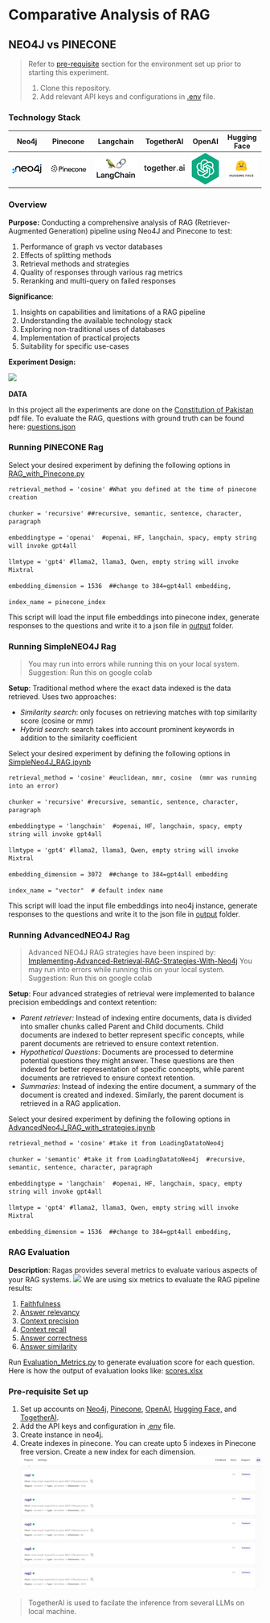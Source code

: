 # Comparative Analysis of RAG
## NEO4J vs PINECONE
> Refer to [pre-requisite](https://github.com/AyeshaAmjad0828/RAG-Neo4J-Pinecone/tree/main?tab=readme-ov-file#pre-requisite-set-up) section for the environment set up prior to starting this experiment.
> 1. Clone this repository. 
> 2. Add relevant API keys and configurations in [.env](https://github.com/AyeshaAmjad0828/RAG-Neo4J-Pinecone/blob/main/.env) file. 

### Technology Stack

| Neo4j | Pinecone | Langchain | TogetherAI | OpenAI | Hugging Face |
| ----- | -------- | --------- | ---------- | ------ | ------------ |
|   **![](https://github.com/AyeshaAmjad0828/RAG-Neo4J-Pinecone/blob/main/README%20assets/Pasted%20image%2020240602005215.png)**    |   **![](https://github.com/AyeshaAmjad0828/RAG-Neo4J-Pinecone/blob/main/README%20assets/Pasted%20image%2020240602005222.png)**    |   **![](https://github.com/AyeshaAmjad0828/RAG-Neo4J-Pinecone/blob/main/README%20assets/Pasted%20image%2020240602005230.png)**    |   **![](https://github.com/AyeshaAmjad0828/RAG-Neo4J-Pinecone/blob/main/README%20assets/Pasted%20image%2020240602005237.png)**    |   **![](https://github.com/AyeshaAmjad0828/RAG-Neo4J-Pinecone/blob/main/README%20assets/Pasted%20image%2020240602005156.png)**    |   **![](https://github.com/AyeshaAmjad0828/RAG-Neo4J-Pinecone/blob/main/README%20assets/Pasted%20image%2020240602005149.png)**    |
### Overview
**Purpose:**
Conducting a comprehensive analysis of RAG (Retriever-Augmented Generation) pipeline using Neo4J and Pinecone to test: 
1. Performance of graph vs vector databases
2. Effects of splitting methods
3. Retrieval methods and strategies
4. Quality of responses through various rag metrics
5. Reranking and multi-query on failed responses

**Significance**: 
1. Insights on capabilities and limitations of a RAG pipeline
2. Understanding the available technology stack
3. Exploring non-traditional uses of databases
4. Implementation of practical projects
5. Suitability for specific use-cases

**Experiment Design:**

**![](https://lh7-us.googleusercontent.com/u8VnvF-Xs3Cxg-_Va3Rqv82wkuO_upSmWJt9kWBDTw98BpeRPfxWwlbLXKL11-aLA1FflKdGb0u3lHU57oo0MsSBE1REDAUvCSC9trx4DCTLbel_2FQI4QObObpCGPIYAQ8yvgWv3owy)**

**DATA**

In this project all the experiments are done on the [Constitution of Pakistan](https://github.com/AyeshaAmjad0828/RAG-Neo4J-Pinecone/blob/main/input/Constitution.pdf) pdf file.
To evaluate the RAG, questions with ground truth can be found here: [questions.json](https://github.com/AyeshaAmjad0828/RAG-Neo4J-Pinecone/blob/main/input/questions.json)
### Running PINECONE Rag

Select your desired experiment by defining the following options in [RAG_with_Pinecone.py](https://github.com/AyeshaAmjad0828/RAG-Neo4J-Pinecone/blob/main/RAG_with_Pinecone.py)
```
retrieval_method = 'cosine' #What you defined at the time of pinecone creation

chunker = 'recursive' ##recursive, semantic, sentence, character, paragraph

embeddingtype = 'openai'  #openai, HF, langchain, spacy, empty string will invoke gpt4all

llmtype = 'gpt4' #llama2, llama3, Qwen, empty string will invoke Mixtral

embedding_dimension = 1536  ##change to 384=gpt4all embedding,

index_name = pinecone_index
```

This script will load the input file embeddings into pinecone index, generate responses to the questions and write it to a json file in [output](https://github.com/AyeshaAmjad0828/RAG-Neo4J-Pinecone/tree/main/output) folder. 

### Running SimpleNEO4J Rag
> You may run into errors while running this on your local system. 
> Suggestion: Run this on google colab

**Setup**: Traditional method where the exact data indexed is the data retrieved. Uses two approaches:
- *Similarity search*: only focuses on retrieving matches with top similarity score (cosine or mmr)
- *Hybrid search*: search takes into account prominent keywords in addition to the similarity coefficient

Select your desired experiment by defining the following options in [SimpleNeo4J_RAG.ipynb](https://github.com/AyeshaAmjad0828/RAG-Neo4J-Pinecone/blob/main/RAG-NEO4J/For%20Colab/SimpleNeo4J_RAG.ipynb)
```
retrieval_method = 'cosine' #euclidean, mmr, cosine  (mmr was running into an error)

chunker = 'recursive' #recursive, semantic, sentence, character, paragraph

embeddingtype = 'langchain'  #openai, HF, langchain, spacy, empty string will invoke gpt4all

llmtype = 'gpt4' #llama2, llama3, Qwen, empty string will invoke Mixtral

embedding_dimension = 3072  ##change to 384=gpt4all embedding

index_name = "vector"  # default index name
```

This script will load the input file embeddings into neo4j instance, generate responses to the questions and write it to the json file in [output](https://github.com/AyeshaAmjad0828/RAG-Neo4J-Pinecone/tree/main/output) folder. 

### Running AdvancedNEO4J Rag
> Advanced NEO4J RAG strategies have been inspired by: [Implementing-Advanced-Retrieval-RAG-Strategies-With-Neo4j](https://github.com/pks20iitk/Implementing-Advanced-Retrieval-RAG-Strategies-With-Neo4j)
> You may run into errors while running this on your local system. 
> Suggestion: Run this on google colab

**Setup**: Four advanced strategies of retrieval were implemented to balance precision embeddings and context retention:
- *Parent retriever:* Instead of indexing entire documents, data is divided into smaller chunks called Parent and Child documents. Child documents are indexed to better represent specific concepts, while parent documents are retrieved to ensure context retention.
- *Hypothetical Questions*: Documents are processed to determine potential questions they might answer. These questions are then indexed for better representation of specific concepts, while parent documents are retrieved to ensure context retention.
- *Summaries:* Instead of indexing the entire document, a summary of the document is created and indexed. Similarly, the parent document is retrieved in a RAG application.

Select your desired experiment by defining the following options in [AdvancedNeo4J_RAG_with_strategies.ipynb](https://github.com/AyeshaAmjad0828/RAG-Neo4J-Pinecone/blob/main/RAG-NEO4J/For%20Colab/AdvancedNeo4J_RAG_with_strategies.ipynb)
```
retrieval_method = 'cosine' #take it from LoadingDatatoNeo4j

chunker = 'semantic' #take it from LoadingDatatoNeo4j  #recursive, semantic, sentence, character, paragraph

embeddingtype = 'langchain'  #openai, HF, langchain, spacy, empty string will invoke gpt4all

llmtype = 'gpt4' #llama2, llama3, Qwen, empty string will invoke Mixtral

embedding_dimension = 1536  ##change to 384=gpt4all embedding,
```


### RAG Evaluation 
**Description**: Ragas provides several metrics to evaluate various aspects of your RAG systems.
**![](https://lh7-us.googleusercontent.com/Itt_HYtJA8vOsJx9rbbstPWEmkbE6sw9CjuK6U2zSFKR5056SaPFGyQ4rju-owBwnF3v2vZZHIUoHMrmHiF1rF4FIu3OKw0UswbH1zTKxc42dqtiA2y8hTXA5gQh0OoJwyP27YUabkrL)**
We are using six metrics to evaluate the RAG pipeline results:

1. [Faithfulness](https://docs.ragas.io/en/latest/concepts/metrics/faithfulness.html)
2. [Answer relevancy](https://docs.ragas.io/en/latest/concepts/metrics/answer_relevance.html)
3. [Context precision](https://docs.ragas.io/en/latest/concepts/metrics/context_precision.html)
4. [Context recall](https://docs.ragas.io/en/latest/concepts/metrics/context_recall.html)
5. [Answer correctness](https://docs.ragas.io/en/latest/concepts/metrics/answer_correctness.html)
6. [Answer similarity](https://docs.ragas.io/en/latest/concepts/metrics/semantic_similarity.html)

Run [Evaluation_Metrics.py](https://github.com/AyeshaAmjad0828/RAG-Neo4J-Pinecone/blob/main/Evaluation_Metrics.py) to generate evaluation score for each question. Here is how the output of evaluation looks like: [scores.xlsx](https://github.com/AyeshaAmjad0828/RAG-Neo4J-Pinecone/blob/main/output/scores/qa_results_hybridneo4j_langchain_cosine_recursive_gpt4_scores.xlsx)

### Pre-requisite Set up
1. Set up accounts on [Neo4j](https://neo4j.com/), [Pinecone](https://app.pinecone.io/), [OpenAI](https://openai.com/), [Hugging Face,](https://huggingface.co/) and [TogetherAI](https://www.together.ai/).
2. Add the API keys and configuration in [.env](https://github.com/AyeshaAmjad0828/RAG-Neo4J-Pinecone/blob/main/.env) file.
3. Create instance in neo4j.
4. Create indexes in pinecone. You can create upto 5 indexes in Pinecone free version. Create a new index for each dimension. 
**![](https://github.com/AyeshaAmjad0828/RAG-Neo4J-Pinecone/blob/main/README%20assets/Pasted%20image%2020240602020334.png)**

> TogetherAI is used to facilate the inference from several LLMs on local machine.
